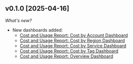 ## v0.1.0 [2025-04-16]

_What's new?_

- New dashboards added:
  - [Cost and Usage Report: Cost by Account Dashboard](https://hub.powerpipe.io/mods/turbot/tailpipe-mod-aws-cost-usage-report-insights/dashboards/dashboard.cost_by_account_dashboard)
  - [Cost and Usage Report: Cost by Region Dashboard](https://hub.powerpipe.io/mods/turbot/tailpipe-mod-aws-cost-usage-report-insights/dashboards/dashboard.cost_by_region_dashboard)
  - [Cost and Usage Report: Cost by Service Dashboard](https://hub.powerpipe.io/mods/turbot/tailpipe-mod-aws-cost-usage-report-insights/dashboards/dashboard.cost_by_service_dashboard)
  - [Cost and Usage Report: Cost by Tag Dashboard](https://hub.powerpipe.io/mods/turbot/tailpipe-mod-aws-cost-usage-report-insights/dashboards/dashboard.cost_by_tag_dashboard)
  - [Cost and Usage Report: Overview Dashboard](https://hub.powerpipe.io/mods/turbot/tailpipe-mod-aws-cost-usage-report-insights/dashboards/dashboard.overview_dashboard)
